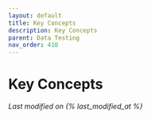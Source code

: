 ```yaml
---
layout: default
title: Key Concepts 
description: Key Concepts
parent: Data Testing
nav_order: 410
---
```


# Key Concepts
*Last modified on {% last_modified_at %}*